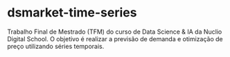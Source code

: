 # dsmarket-time-series
Trabalho Final de Mestrado (TFM) do curso de Data Science &amp; IA da Nuclio Digital School. O objetivo é realizar a previsão de demanda e otimização de preço utilizando séries temporais.
